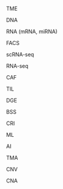 TME

DNA

RNA (mRNA, miRNA)

FACS

scRNA-seq

RNA-seq

CAF

 TIL

DGE

BSS

CRI

ML

AI

TMA

CNV

CNA